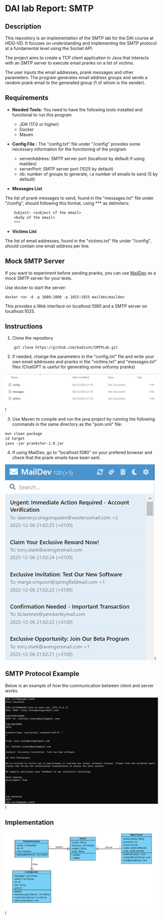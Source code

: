 DAI lab Report: SMTP
=============

Description
----------
This repository is an implementation of the SMTP lab for the DAI course at HEIG-VD. It focuses on understanding and implementing the SMTP protocol at a fundamental level using the Socket API. 

The project aims to create a TCP client application in Java that interacts with an SMTP server to execute email pranks on a list of victims. 

The user inputs the email addresses, prank messages and other parameters. 
The program generates email address groups and sends a random prank email to the generated group (1 of whom is the sender).

Requirements
-----------
* **Needed Tools:** You need to have the following tools installed and functional to run this program
  - JDK (17.0 or higher)
  - Docker
  - Maven

* **Config File :** The "config.txt" file under "/config" provides some necessary information for the functioning of the program
	- serverAddress: SMTP server port (localhost by default if using maildev)
    - serverPort: SMTP server port (1025 by default)
    - nb: number of groups to generate, i.e number of emails to send (5 by default)

* **Messages List**

The list of prank messages to send, found in the "messages.txt" file under "/config", should following this format, using *** as delimiters:
```
    Subject: <subject of the email>
    <body of the email>
    ***
```

* **Victims List**

The list of email addresses, found in the "victims.txt" file under "/config", should contain one email address per line.

Mock SMTP Server
-----------------------
If you want to experiment before sending pranks, you can use [MailDev](https://github.com/maildev/maildev) as a mock SMTP server for your tests.

Use docker to start the server:

    docker run -d -p 1080:1080 -p 1025:1025 maildev/maildev

This provides a Web interface on localhost:1080 and a SMTP server on localhost:1025.

Instructions
-----------
1. Clone the repository
```
    git clone https://github.com/badisnt/SMTPLab.git
```
2. If needed, change the parameters in the "config.txt" file and write your own email addresses and pranks in the "victims.txt" and "messages.txt" files (ChatGPT is useful for generating some unfunny pranks)

![image](https://github.com/badisnt/SMTPLab/blob/main/figures/configFiles.png)!

3. Use Maven to compile and run the java project by running the following commands in the same directory as the "pom.xml" file:
```
mvn clean package
cd target
java -jar prankster-1.0.jar
``` 
4. If using MailDev, go to "localhost:1080" on your prefered browser and check that the prank emails have been sent.

![image](https://github.com/badisnt/SMTPLab/blob/main/figures/Screenshot%202023-12-06%20210257.png)!

SMTP Protocol Example
-------
Below is an example of how the communication between client and server works.

![image](https://github.com/badisnt/SMTPLab/blob/main/figures/example.png)!


Implementation
-------
![image](https://github.com/badisnt/SMTPLab/blob/main/figures/diagram.png)!

